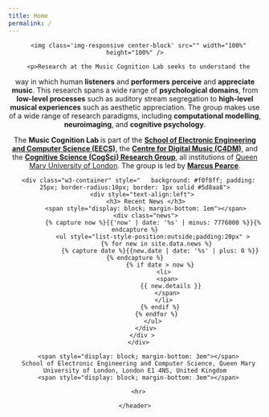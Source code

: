 ```yaml
---
title: Home
permalink: /
---
```


<div class='container'>
    <header class="masthead text-center">

      <img class='img-responsive center-block' src="" width="100%" height="100%" />

      <p>Research at the Music Cognition Lab seeks to understand the
way in which human <strong>listeners</strong> and
<strong>performers</strong> <strong>perceive</strong> and
<strong>appreciate</strong> <strong>music</strong>. This research
spans a wide range of <strong>psychological domains</strong>, from
<strong>low-level processes</strong> such as auditory stream
segregation to <strong>high-level musical experiences</strong> such as
aesthetic appreciation. The group makes use of a wide range of
research paradigms, including <strong>computational
modelling</strong>, <strong>neuroimaging</strong>, and
<strong>cognitive psychology</strong>.</p>

<p>The <strong>Music Cognition Lab </strong> is part of the <a
href="https://eecs.qmul.ac.uk/"><strong>School of Electronic
Engineering and Computer Science (EECS)</strong></a>, the <a
href="https://c4dm.eecs.qmul.ac.uk"><strong>Centre for Digital Music
(C4DM)</strong></a>, and the <strong><a
href="https://cogsci.eecs.qmul.ac.uk">Cognitive Science (CogSci)
Research Group</a></strong>, all institutions of <a
href="https://www.qmul.ac.uk/">Queen Mary University of
London</a>. The group is led by <strong><a
href="https://www.marcus-pearce.com"">Marcus Pearce</a></strong>.</p>

<!-- Collaborators --> 

      <div class="w3-container" style="   background: #f0f8ff; padding: 25px; border-radius:10px; border: 1px solid #5d8aa8">
        <div style="text-align:left">
          <h3> Recent News </h3>
          <span style="display: block; margin-bottom: 1em"></span>
          <div class="news">
              {% capture now %}{{'now' | date: '%s' | minus: 7776000 %}}{% endcapture %}
              <ul style="list-style-position:outside;padding:20px" >
                {% for new in site.data.news %}
                  {% capture date %}{{new.date | date: '%s' | plus: 0 %}}{% endcapture %}
                  {% if date > now %}
                    <li>
                      <span>
                        {{ new.details }}
                      </span>
                    </li>
                  {% endif %}
                {% endfor %}
              </ul>
          </div>
        </div >
      </div>

      <span style="display: block; margin-bottom: 3em"></span>
      School of Electronic Engineering and Computer Science, Queen Mary University of London, London E1 4NS, United Kingdom
      <span style="display: block; margin-bottom: 3em"></span>

      <hr>

    </header>


